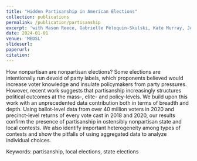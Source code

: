 ```yaml
---
title: "Hidden Partisanship in American Elections"
collection: publications
permalink: /publication/partisanship
excerpt: 'with Mason Reece, Gabrielle Péloquin-Skulski, Kate Murray, Joe Loffredo, Kevin E. Acevedo Jetter, Zachary Garai, Alejandro Flores, Lucas Bulić Bračulj, Samuel Baltz, and Charles Stewart III'
date: 2024-01-01
venue: 'MEDSL'
slidesurl: 
paperurl: 
citation: 
---
```


How nonpartisan are nonpartisan elections? Some elections are intentionally run devoid of party labels, which proponents believed would increase voter knowledge and insulate policymakers from party pressures. However, recent work suggests that partisanship increasingly structures political outcomes at the mass-, elite- and policy-levels. We build upon this work with an unprecedented data contribution both in terms of breadth and depth. Using ballot-level data from over 40 million voters in 2020 and precinct-level returns of every vote cast in 2018 and 2020, our results confirm the presence of partisanship in ostensibly nonpartisan state and local contests. We also identify important heterogeneity among types of contests and show the pitfalls of using aggregated data to analyze individual choices.

Keywords: partisanship, local elections, state elections
